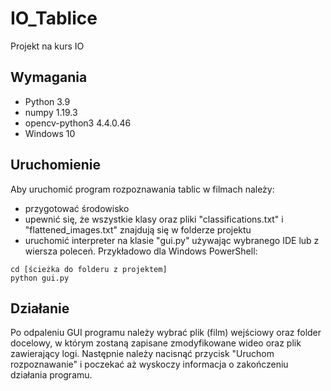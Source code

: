 # IO_Tablice
Projekt na kurs IO
## Wymagania
- Python 3.9
- numpy 1.19.3
- opencv-python3 4.4.0.46
- Windows 10
## Uruchomienie
Aby uruchomić program rozpoznawania tablic w filmach należy:
- przygotować środowisko
- upewnić się, że wszystkie klasy oraz pliki "classifications.txt" i "flattened_images.txt" znajdują się w folderze projektu
- uruchomić interpreter na klasie "gui.py" używając wybranego IDE lub z wiersza poleceń. Przykładowo dla Windows PowerShell: 
```
cd [ścieżka do folderu z projektem]
python gui.py
```
## Działanie
Po odpaleniu GUI programu należy wybrać plik (film) wejściowy oraz folder docelowy, w którym zostaną zapisane zmodyfikowane wideo oraz plik zawierający logi. Następnie należy nacisnąć przycisk "Uruchom rozpoznawanie" i poczekać aż wyskoczy informacja o zakończeniu działania programu.
